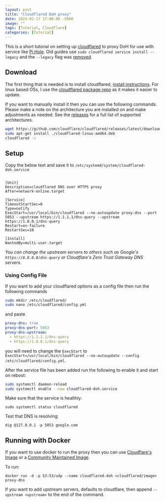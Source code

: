 ```yaml
---
layout: post
title: "Cloudflared DoH proxy"
date: 2023-02-17 17:00:00 -5000
image: ""
tags: [Tutorial, Cloudflare]
categories: [Tutorial]
---
```


This is a short tutorial on setting up [cloudflared](https://github.com/cloudflare/cloudflared) to proxy DoH for use with service like [Pi.Hole](https://pi-hole.net/). Old guides use `sudo cloudflared service install --legacy` and the `--legacy` flag was [removed](https://github.com/cloudflare/cloudflared/commit/706523389c83ad3bc9b950bd6cb712864e23f586#diff-b10aaca38c8d89afa4c14ffbc373252118ed207da5216b611e1df2405643af08).

## Download

The first thing that is needed is to install cloudflared, [install instructions](https://developers.cloudflare.com/cloudflare-one/connections/connect-apps/install-and-setup/tunnel-guide/local/#set-up-a-tunnel-locally-cli-setup). For linux based OSs, I use the [cloudflared package repo](https://pkg.cloudflare.com/index.html) as it makes it easier to update.

If you want to manually install it then you can use the following commands. Please make a note on the architecture you are installed on and make adjustments as needed. See the [releases](https://github.com/cloudflare/cloudflared/releases/latest/) for a full list of supported architectures.

```bash
wget https://github.com/cloudflare/cloudflared/releases/latest/download/cloudflared-linux-amd64.deb
sudo apt-get install ./cloudflared-linux-amd64.deb
cloudflared -v
```

## Setup

Copy the below text and save it to `/etc/systemd/system/cloudflared-doh.service`

```systemd

[Unit]
Description=cloudflared DNS over HTTPS proxy
After=network-online.target

[Service]
TimeoutStartSec=0
Type=notify
ExecStart=/usr/local/bin/cloudflared --no-autoupdate proxy-dns --port 5053 --upstream https://1.1.1.1/dns-query --upstream https://1.0.0.1/dns-query
Restart=on-failure
RestartSec=10

[Install]
WantedBy=multi-user.target
```

*You can change the upstream servers to others such as Google's `https://8.8.8.8/dns-query` or Cloudflare's Zero Trust Gateway DNS servers.*

### Using Config File

If you want to add your cloudflared options as a config file then run the following commands

```bash
sudo mkdir /etc/cloudflared/
sudo nano /etc/cloudflared/config.yml
```

and paste

```yaml
proxy-dns: true
proxy-dns-port: 5053
proxy-dns-upstream:
  - https://1.1.1.1/dns-query
  - https://1.0.0.1/dns-query
```

you will need to change the `ExecStart` to `ExecStart=/usr/local/bin/cloudflared --no-autoupdate --config /etc/cloudflared/config.yml`.

After the service file has been added run the following to enable it and start on reboot:

```bash
sudo systemctl daemon-reload
sudo systemctl enable --now cloudflared-doh.service
```

Make sure that the service is healthly:

`sudo systemctl status cloudflared`

Test that DNS is resolving:

`dig @127.0.0.1 -p 5053 google.com`

## Running with Docker

If you want to use docker to run the proxy then you can use [Cloudflare's Image](https://hub.docker.com/r/cloudflare/cloudflared) or a [Community Maintained Image](https://hub.docker.com/r/erisamoe/cloudflared).

To run:

`docker run -d -p 53:53/udp --name cloudflared-doh <cloudflared/image> proxy-dns`

If you want to add upstream servers, defaults to cloudflare, then append `--upstream <upstream>` to the end of the command.

